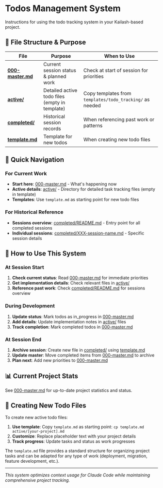 # Todos Management System

Instructions for using the todo tracking system in your Kailash-based project.

## 📁 File Structure & Purpose

| File | Purpose | When to Use |
|------|---------|-------------|
| **[000-master.md](000-master.md)** | Current session status & planned work | Check at start of session for priorities |
| **[active/](active/)** | Detailed active todo files (empty in template) | Copy templates from `templates/todo_tracking/` as needed |
| **[completed/](completed/)** | Historical session records | When referencing past work or patterns |
| **[template.md](template.md)** | Template for new todos | When creating new todo files |

## 🎯 Quick Navigation

### For Current Work
- **Start here**: [000-master.md](000-master.md) - What's happening now
- **Active details**: [active/](active/) - Directory for detailed task tracking files (empty in template)
- **Templates**: Use `template.md` as starting point for new todo files

### For Historical Reference
- **Sessions overview**: [completed/README.md](completed/README.md) - Entry point for all completed sessions
- **Individual sessions**: [completed/XXX-session-name.md](completed/) - Specific session details

## 🔄 How to Use This System

### At Session Start
1. **Check current status**: Read [000-master.md](000-master.md) for immediate priorities
2. **Get implementation details**: Check relevant files in [active/](active/)
3. **Reference past work**: Check [completed/README.md](completed/README.md) for sessions overview

### During Development
1. **Update status**: Mark todos as in_progress in [000-master.md](000-master.md)
2. **Add details**: Update implementation notes in [active/](active/) files
3. **Track completion**: Mark completed todos in [000-master.md](000-master.md)

### At Session End
1. **Archive session**: Create new file in [completed/](completed/) using [template.md](template.md)
2. **Update master**: Move completed items from [000-master.md](000-master.md) to archive
3. **Plan next**: Add new priorities to [000-master.md](000-master.md)

## 📊 Current Project Stats

See [000-master.md](000-master.md) for up-to-date project statistics and status.

## 📁 Creating New Todo Files

To create new active todo files:

1. **Use template**: Copy `template.md` as starting point: `cp template.md active/[your-project].md`
2. **Customize**: Replace placeholder text with your project details
3. **Track progress**: Update tasks and status as work progresses

The `template.md` file provides a standard structure for organizing project tasks and can be adapted for any type of work (deployment, migration, feature development, etc.).

---
*This system optimizes context usage for Claude Code while maintaining comprehensive project tracking.*
